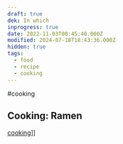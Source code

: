 ```yaml
---
draft: true
dek: In which
inprogress: true
date: 2022-11-03T00:45:40.000Z
modified: 2024-07-18T18:43:36.000Z
hidden: true
tags:
  - food
  - recipe
  - cooking
---
```


#cooking

## Cooking: Ramen

[cookin](cookin)g]]
